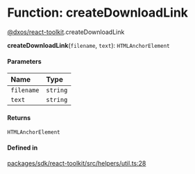 # Function: createDownloadLink

[@dxos/react-toolkit](../modules/dxos_react_toolkit.md).createDownloadLink

**createDownloadLink**(`filename`, `text`): `HTMLAnchorElement`

#### Parameters

| Name | Type |
| :------ | :------ |
| `filename` | `string` |
| `text` | `string` |

#### Returns

`HTMLAnchorElement`

#### Defined in

[packages/sdk/react-toolkit/src/helpers/util.ts:28](https://github.com/dxos/dxos/blob/main/packages/sdk/react-toolkit/src/helpers/util.ts#L28)
